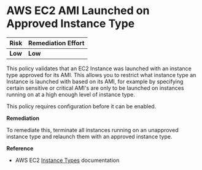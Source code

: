 # AWS EC2 AMI Launched on Approved Instance Type

| Risk    | Remediation Effort |
| :------ | :----------------- |
| **Low** | **Low**            |

This policy validates that an EC2 Instance was launched with an instance type approved for its AMI. This allows you to restrict what instance type an Instance is launched with based on its AMI, for example by specifying certain sensitive or critical AMI's are only to be launched on instances running on at a high enough level of instance type.

This policy requires configuration before it can be enabled.

**Remediation**

To remediate this, terminate all instances running on an unapproved instance type and relaunch them with an approved instance type.

**Reference**

- AWS EC2 [Instance Types](https://aws.amazon.com/ec2/instance-types/) documentation
